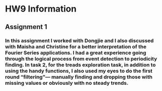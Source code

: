 # HW9 Information

## Assignment 1
### In this assignment I worked with Dongjie and I also discussed with Maisha and Christine for a better interpretation of the Fourier Series applications. I had a great experience going through the logical process from event detection to periodicity finding. In task 2, for the treads exploration task, in addition to using the handy functions, I also used my eyes to do the first round “filtering”— manually finding and dropping those with missing values or obviously with no steady trends. 


